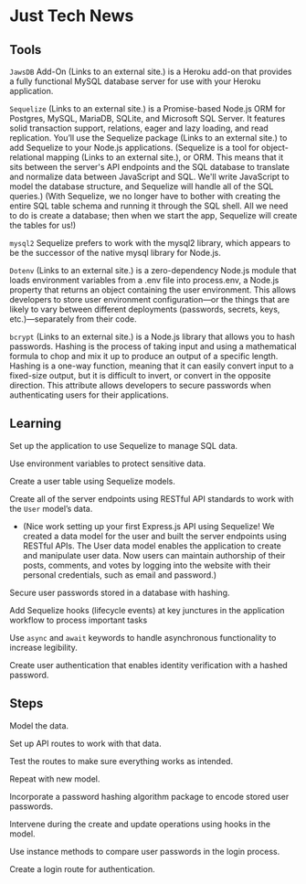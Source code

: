 # Just Tech News

## Tools
`JawsDB` Add-On (Links to an external site.) is a Heroku add-on that provides a fully functional MySQL database server for use with your Heroku application.

`Sequelize` (Links to an external site.) is a Promise-based Node.js ORM for Postgres, MySQL, MariaDB, SQLite, and Microsoft SQL Server. It features solid transaction support, relations, eager and lazy loading, and read replication. You’ll use the Sequelize package (Links to an external site.) to add Sequelize to your Node.js applications. 
(Sequelize is a tool for object-relational mapping (Links to an external site.), or ORM. This means that it sits between the server's API endpoints and the SQL database to translate and normalize data between JavaScript and SQL. We'll write JavaScript to model the database structure, and Sequelize will handle all of the SQL queries.)
(With Sequelize, we no longer have to bother with creating the entire SQL table schema and running it through the SQL shell. All we need to do is create a database; then when we start the app, Sequelize will create the tables for us!)

`mysql2` Sequelize prefers to work with the mysql2 library, which appears to be the successor of the native mysql library for Node.js.


`Dotenv` (Links to an external site.) is a zero-dependency Node.js module that loads environment variables from a .env file into process.env, a Node.js property that returns an object containing the user environment. This allows developers to store user environment configuration—or the things that are likely to vary between different deployments (passwords, secrets, keys, etc.)—separately from their code.

`bcrypt` (Links to an external site.) is a Node.js library that allows you to hash passwords. Hashing is the process of taking input and using a mathematical formula to chop and mix it up to produce an output of a specific length. Hashing is a one-way function, meaning that it can easily convert input to a fixed-size output, but it is difficult to invert, or convert in the opposite direction. This attribute allows developers to secure passwords when authenticating users for their applications.

## Learning
Set up the application to use Sequelize to manage SQL data.

Use environment variables to protect sensitive data.

Create a user table using Sequelize models.

Create all of the server endpoints using RESTful API standards to work with the `User` model’s data.
* (Nice work setting up your first Express.js API using Sequelize! We created a data model for the user and built the server endpoints using RESTful APIs. The User data model enables the application to create and manipulate user data. Now users can maintain authorship of their posts, comments, and votes by logging into the website with their personal credentials, such as email and password.)

Secure user passwords stored in a database with hashing.

Add Sequelize hooks (lifecycle events) at key junctures in the application workflow to process important tasks

Use `async` and `await` keywords to handle asynchronous functionality to increase legibility.

Create user authentication that enables identity verification with a hashed password.



## Steps
Model the data.

Set up API routes to work with that data.

Test the routes to make sure everything works as intended.

Repeat with new model.

Incorporate a password hashing algorithm package to encode stored user passwords.

Intervene during the create and update operations using hooks in the model.

Use instance methods to compare user passwords in the login process.

Create a login route for authentication.


